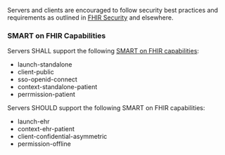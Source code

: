 Servers and clients are encouraged to follow security best practices and requirements as outlined in [FHIR Security](https://www.hl7.org/fhir/security.html) and elsewhere.

### SMART on FHIR Capabilities
Servers SHALL support the following [SMART on FHIR capabilities](http://hl7.org/fhir/smart-app-launch/conformance/index.html#smart-on-fhir-core-capabilities-and-capability-sets):
* launch-standalone
* client-public
* sso-openid-connect
* context-standalone-patient
* perrmission-patient

Servers SHOULD support the following SMART on FHIR capabilities:
* launch-ehr
* context-ehr-patient
* client-confidential-asymmetric
* permission-offline

